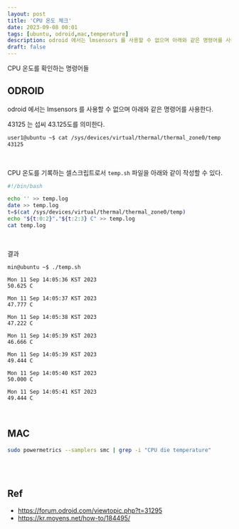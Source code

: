 ```yaml
---
layout: post
title: 'CPU 온도 체크'
date: 2023-09-08 00:01
tags: [ubuntu, odroid,mac,temperature]
description: odroid 에서는 lmsensors 를 사용할 수 없으며 아래와 같은 명령어를 사용한다.
draft: false
---
```


CPU 온도를 확인하는 명령어들

## ODROID
odroid 에서는 lmsensors 를 사용할 수 없으며 아래와 같은 명령어를 사용한다.

43125 는 섭씨 43.125도를 의미한다.

```bash
user1@ubuntu ~$ cat /sys/devices/virtual/thermal/thermal_zone0/temp
43125
```

<br/>

CPU 온도를 기록하는 셀스크립트로서 `temp.sh` 파일을 아래와 같이 작성할 수 있다.
```bash
#!/bin/bash

echo '' >> temp.log
date >> temp.log
t=$(cat /sys/devices/virtual/thermal/thermal_zone0/temp)
echo "${t:0:2}"."${t:2:3} C" >> temp.log
cat temp.log
```
<br/>

결과
```
min@ubuntu ~$ ./temp.sh

Mon 11 Sep 14:05:36 KST 2023
50.625 C

Mon 11 Sep 14:05:37 KST 2023
47.777 C

Mon 11 Sep 14:05:38 KST 2023
47.222 C

Mon 11 Sep 14:05:39 KST 2023
46.666 C

Mon 11 Sep 14:05:39 KST 2023
49.444 C

Mon 11 Sep 14:05:40 KST 2023
50.000 C

Mon 11 Sep 14:05:41 KST 2023
49.444 C
```
<br/>

## MAC

```bash
sudo powermetrics --samplers smc | grep -i "CPU die temperature"
```

<br/>
<br/>

## Ref
- https://forum.odroid.com/viewtopic.php?t=31295
- https://kr.moyens.net/how-to/184495/
